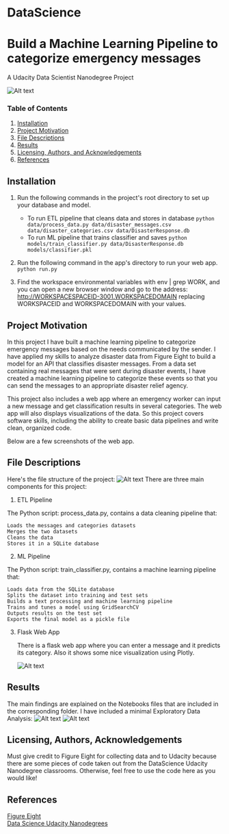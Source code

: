 # DataScience
# Build a Machine Learning Pipeline to categorize emergency messages
A Udacity Data Scientist Nanodegree Project

![Alt text](./img/Screenshot_Disasters.png?raw=true "Message Classifier")

### Table of Contents

1. [Installation](#installation)
2. [Project Motivation](#motivation)
3. [File Descriptions](#files)
4. [Results](#results)
5. [Licensing, Authors, and Acknowledgements](#licensing)
6. [References](#references)

## Installation <a name="installation"></a>
1. Run the following commands in the project's root directory to set up your database and model.

    - To run ETL pipeline that cleans data and stores in database
        `python data/process_data.py data/disaster_messages.csv data/disaster_categories.csv data/DisasterResponse.db`
    - To run ML pipeline that trains classifier and saves
        `python models/train_classifier.py data/DisasterResponse.db models/classifier.pkl`

2. Run the following command in the app's directory to run your web app.
    `python run.py`

3. Find the workspace environmental variables with env | grep WORK, and you can open a new browser window and go to the address: http://WORKSPACESPACEID-3001.WORKSPACEDOMAIN replacing WORKSPACEID and WORKSPACEDOMAIN with your values.

## Project Motivation<a name="motivation"></a>
In this project I have built a machine learning pipeline to categorize emergency messages based on the needs communicated by the sender.
I have applied my skills to analyze disaster data from Figure Eight to build a model for an API that classifies disaster messages.
From a data set containing real messages that were sent during disaster events, I have created a machine learning pipeline to categorize these events so that you can send the messages to an appropriate disaster relief agency.

This project also includes a web app where an emergency worker can input a new message and get classification results in several categories. The web app will also displays visualizations of the data. So this project covers software skills, including the ability to create basic data pipelines and write clean, organized code.

Below are a few screenshots of the web app.


## File Descriptions <a name="files"></a>
Here's the file structure of the project:
![Alt text](./img/tree_Disaster.png?raw=true "Structure Project")
There are three main components for this project:
1. ETL Pipeline

The Python script: process_data.py, contains a data cleaning pipeline that:

    Loads the messages and categories datasets
    Merges the two datasets
    Cleans the data
    Stores it in a SQLite database

2. ML Pipeline

The Python script: train_classifier.py, contains a machine learning pipeline that:

    Loads data from the SQLite database
    Splits the dataset into training and test sets
    Builds a text processing and machine learning pipeline
    Trains and tunes a model using GridSearchCV
    Outputs results on the test set
    Exports the final model as a pickle file

3. Flask Web App

    There is a flask web app where you can enter a message and it predicts its category. Also it shows some nice visualization using Plotly.

    ![Alt text](./img/Graph3.png?raw=true "Nice Visualizations")

## Results<a name="results"></a>
The main findings are explained on the Notebooks files that are included in the corresponding folder.
I have included a minimal Exploratory Data Analysis:
![Alt text](./img/eda.png?raw=true "Overview")
![Alt text](./img/eda2.png?raw=true "Pearson")


## Licensing, Authors, Acknowledgements<a name="licensing"></a>

Must give credit to Figure Eight for collecting data and to Udacity because there are some pieces of code taken out from the DataScience Udacity Nanodegree classrooms.
Otherwise, feel free to use the code here as you would like!

## References <a name="references"></a>
 [Figure Eight](https://www.figure-eight.com/) <br>
 [Data Science Udacity Nanodegrees](https://www.udacity.com/school-of-data-science) <br>
